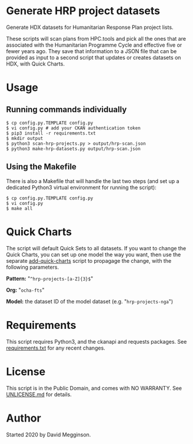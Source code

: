 Generate HRP project datasets
=============================

Generate HDX datasets for Humanitarian Response Plan project lists.

These scripts will scan plans from HPC.tools and pick all the ones
that are associated with the Humanitarian Programme Cycle and
effective five or fewer years ago. They save that information to a
JSON file that can be provided as input to a second script that
updates or creates datasets on HDX, with Quick Charts.


# Usage

## Running commands individually

    $ cp config.py.TEMPLATE config.py
    $ vi config.py # add your CKAN authentication token
    $ pip3 install -r requirements.txt
    $ mkdir output
    $ python3 scan-hrp-projects.py > output/hrp-scan.json
    $ python3 make-hrp-datasets.py output/hrp-scan.json
    
## Using the Makefile

There is also a Makefile that will handle the last two steps (and set
up a dedicated Python3 virtual environment for running the script):

    $ cp config.py.TEMPLATE config.py
    $ vi config.py
    $ make all


# Quick Charts

The script will default Quick Sets to all datasets. If you want to
change the Quick Charts, you can set up one model the way you want,
then use the separate
[add-quick-charts](https://github.com/OCHA-DAP/add-quick-charts)
script to propagage the change, with the following parameters.

**Pattern:** "``^hrp-projects-[a-Z]{3}$``"

**Org:** "``ocha-fts``"

**Model:** the dataset ID of the model dataset (e.g. "``hrp-projects-nga``")


# Requirements

This script requires Python3, and the ckanapi and requests
packages. See [requirements.txt](requirements.txt) for any recent changes.


# License

This script is in the Public Domain, and comes with NO WARRANTY. See
[UNLICENSE.md](UNLICENSE.md) for details.


# Author

Started 2020 by David Megginson.
